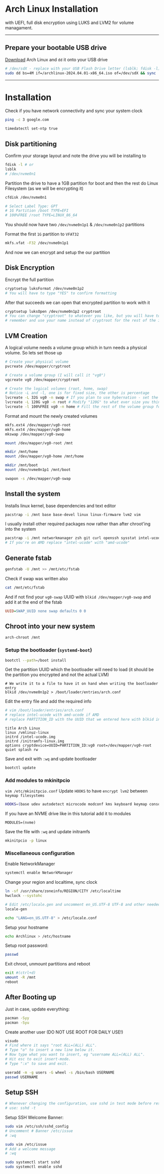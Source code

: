 # Arch Linux Installation
with UEFI, full disk encryption using LUKS and LVM2 for volume managament.

---

## Prepare your bootable USB drive
[Download](https://archlinux.org/download) Arch Linux and `dd` it onto your USB drive
```sh
# /dev/sdX - replace with your USB Flash Drive letter (lsblk; fdisk -l)
sudo dd bs=4M if=/archlinux-2024.04.01-x86_64.iso of=/dev/sdX && sync
```

---

# Installation

Check if you have network connectivity and sync your system clock
```sh
ping -c 3 google.com
```

```sh
timedatectl set-ntp true
```

## Disk partitioning

Confirm your storage layout and note the drive you will be installing to
```sh
fdisk -l # or
lsblk
# /dev/nvme0n1
```

Partition the drive to have a 1GB partition for boot and then the rest do Linux Filesystem (as we will be encrypting it)
```sh
cfdisk /dev/nvme0n1

# Select Label Type: GPT
# 1G Partition /boot TYPE=EFI
# 100%FREE /root TYPE=LINUX_86_64
```

You should now have two `/dev/nvme0n1p1` & `/dev/nvme0n1p2` partitions

Format the first `1G` partition to `VFAT32`
```sh
mkfs.vfat -F32 /dev/nvme0n1p1
```
And now we can encrypt and setup the our partition

## Disk Encryption

Encrypt the full partition
```sh
cryptsetup luksFormat /dev/nvme0n1p2
# You will have to type "YES" to confirm formatting
```

After that succeeds we can open that encrypted partition to work with it
```sh
cryptsetup luksOpen /dev/nvme0n1p2 cryptroot
# You can change "cryptroot" to whatever you like, but you will have to
# remember and use your name instead of cryptroot for the rest of the install
```

## LVM Creation

A logical volume needs a volume group which in turn needs a physical volume. So lets set those up
```sh
# Create your physical volume
pvcreate /dev/mapper/cryptroot

# Create a volume group (I will call it "vg0")
vgcreate vg0 /dev/mapper/cryptroot

# Create the logical volumes (root, home, swap)
# Notice -L and -l, one is for fixed size, the other is percentage
lvcreate -L 32G vg0 -n swap # If you plan to use hybernation - set the same size as your RAM
lvcreate -L 120G vg0 -n root # Modify "120G" to what ever size you think fits your root setup
lvcreate -l 100%FREE vg0 -n home # Fill the rest of the volume group for home
```

Format and mount the newly created volumes
```sh
mkfs.ext4 /dev/mapper/vg0-root
mkfs.ext4 /dev/mapper/vg0-home
mkswap /dev/mapper/vg0-swap

mount /dev/mapper/vg0-root /mnt

mkdir /mnt/home
mount /dev/mapper/vg0-home /mnt/home

mkdir /mnt/boot
mount /dev/nvme0n1p1 /mnt/boot

swapon -s /dev/mapper/vg0-swap
```

## Install the system

Installs linux kernel, base dependencies and text editor
```sh
pacstrap -i /mnt base base-devel linux linux-firmware lvm2 vim
```

I usually install other required packages now rather than after chroot'ing into the system
```sh
pacstrap -i /mnt networkmanager zsh git curl openssh sysstat intel-ucode
# If you're on AMD replace "intel-ucode" with "amd-ucode"
```

## Generate fstab

```sh
genfstab -U /mnt >> /mnt/etc/fstab
```

Check if swap was written also
```sh
cat /mnt/etc/fstab
```
And if not find your `vg0-swap` UUID with `blkid /dev/mapper/vg0-swap` and add it at the end of the fstab
```cfg
UUID=SWAP_UUID none swap defaults 0 0
```

##  Chroot into your new system
```sh
arch-chroot /mnt
```

### Setup the bootloader (`systemd-boot`)

```sh
bootctl --path=/boot install
```

Get the partition UUID which the bootloader will need to load (it should be the partition you encrypted and not the actual LVM)
```
# We write it to a file to have it on hand when writing the bootloader entry
blkid /dev/nvme0n1p2 > /boot/loader/entries/arch.conf
```

Edit the entry file and add the required info
```sh
# vim /boot/loader/entries/arch.conf
# replace intel-ucode with amd-ucode if AMD
# replace PARTITION_ID with the UUID that we entered here with blkid in the previous step
```
```
title Arch Linux
linux /vmlinuz-linux
initrd /intel-ucode.img
initrd /initramfs-linux.img
options cryptdevice=UUID=PARTITION_ID:vg0 root=/dev/mapper/vg0-root quiet splash rw
```

Save and exit with `:wq` and update bootloader
```sh
bootctl update
```

### Add modules to mkinitpcio
`vim /etc/mkinitpcio.conf`
Update `HOOKS` to have `encrypt lvm2` between `keymap filesystems`
```sh
HOOKS=(base udev autodetect microcode modconf kms keyboard keymap consolefont block encrypt lvm2 filesystems fsck)
```
If you have an NVME drive like in this tutorial add it to modules
```
MODULES=(nvme)
```

Save the file with `:wq` and update initramfs
```sh
mkinitpcio -p linux
```

### Miscellaneous configuration 

Enable NetworkManager
```sh
systemctl enable NetworkManager
```

Change your region and localtime, sync clock
```sh
ln -sf /usr/share/zoneinfo/REGION/CITY /etc/localtime
hwclock --systohc
```

```sh
# Edit /etc/locale.gen and uncomment en_US.UTF-8 UTF-8 and other needed locales. Generate the locales by running:
locale-gen

echo "LANG=en_US.UTF-8" > /etc/locale.conf
```

Setup your hostname
```bash
echo Archlinux > /etc/hostname
```

Setup root password:
```bash
passwd
```

Exit chroot, unmount partitions and reboot
```bash
exit #(ctrl+d)
umount -R /mnt
reboot
```

## After Booting up

Just in case, update everything:
```bash
pacman -Syy
pacman -Syu
```

Create another user (DO NOT USE ROOT FOR DAILY USE!)
```bash
visudo
# Find where it says "root ALL=(ALL) ALL".
# Type "o" to insert a new line below it.
# Now type what you want to insert, eg "username ALL=(ALL) ALL".
# Hit esc to exit insert-mode.
# Type ":x" to save and exit.
```
```bash
useradd -m -g users -G wheel -s /bin/bash USERNAME
passwd USERNAME
```

## Setup SSH

```bash
# Whenever changing the configuration, use sshd in test mode before restarting the service to ensure it will be able to start cleanly. Valid configurations produce no output.
# use: sshd -t
```
Setup SSH Welcome Banner:
```bash
sudo vim /etc/ssh/sshd_config
# Uncomment # Banner /etc/issue
# :wq
```
```bash
sudo vim /etc/issue
# Add a welcome message
# :wq
```
```bash
sudo systemctl start sshd
sudo systemctl enable sshd
```

